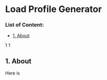 # Load Profile Generator

### List of Content:


- [1. About](#About)


1
1


## 1. About


Here is
